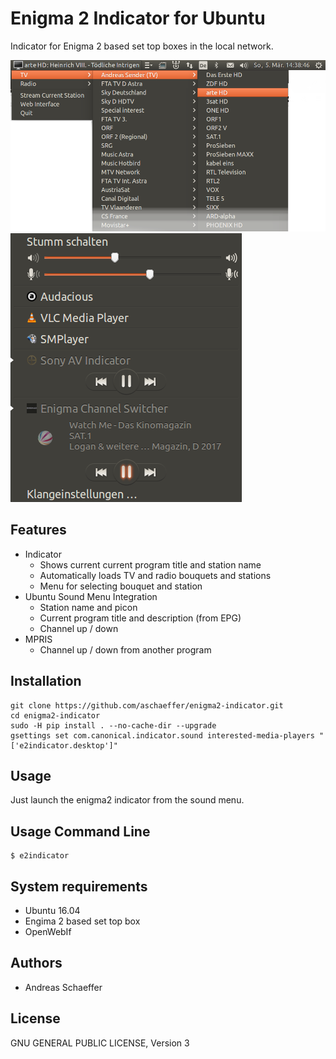 # Enigma 2 Indicator for Ubuntu

Indicator for Enigma 2 based set top boxes in the local network.

![Screenshot Enigma2 Indicator](/docs/images/screenshot-enigma2-indicator.png?raw=true "Enigma2 Indicator")
![Screenshot Sound Menu](/docs/images/screenshot-sound-menu.png?raw=true "Sound Menu Integration")

## Features

* Indicator
  * Shows current current program title and station name
  * Automatically loads TV and radio bouquets and stations
  * Menu for selecting bouquet and station
* Ubuntu Sound Menu Integration
  * Station name and picon
  * Current program title and description (from EPG)
  * Channel up / down
* MPRIS
  * Channel up / down from another program

## Installation

    git clone https://github.com/aschaeffer/enigma2-indicator.git
    cd enigma2-indicator
    sudo -H pip install . --no-cache-dir --upgrade
    gsettings set com.canonical.indicator.sound interested-media-players "['e2indicator.desktop']"

## Usage

Just launch the enigma2 indicator from the sound menu.

## Usage Command Line

    $ e2indicator

## System requirements

* Ubuntu 16.04
* Engima 2 based set top box
* OpenWebIf

## Authors

* Andreas Schaeffer

## License

GNU GENERAL PUBLIC LICENSE, Version 3
